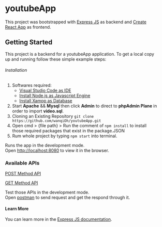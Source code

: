 # youtubeApp

This project was bootstrapped with [Express JS](https://expressjs.com/) as backend and [Create React App](https://github.com/facebook/create-react-app) as frontend.

## Getting Started

This project is a backend for a youtubeApp application. To get a local copy up and running follow these simple example steps:

###### Installation
1. Softwares required:
   - [Visual Studio Code as IDE](https://code.visualstudio.com/download)
   - [Install Node.js as Javascript Engine](https://nodejs.org/en/download/)
   - [Install Xampp as Database](https://www.apachefriends.org/download.html)
2. Start **Apache** && **Mysql** then click **Admin** to direct to **phpAdmin Plane** in order to import **video.sql**.
3. Cloning an Existing Repository `git clone https://github.com/wanqiOh/youtubeApp.git`
4. Open cmd > {file path} > Run the comment of `npm install` to install those required packages that exist in the package.JSON
5. Rum whole project by typing `npm start` into terminal.

Runs the app in the development mode.\
Open [http://localhost:8080](http://localhost:8080) to view it in the browser.

### Available APIs
[POST Method API](http://localhost:8080/ids)

[GET Method API](http://localhost:8080/ids)

Test those APIs in the development mode.\
Open [postman](https://www.postman.com/downloads/) to send request and get the respond through it.

#### Learn More

You can learn more in the [Express JS documentation](https://expressjs.com/en/5x/api.html).
